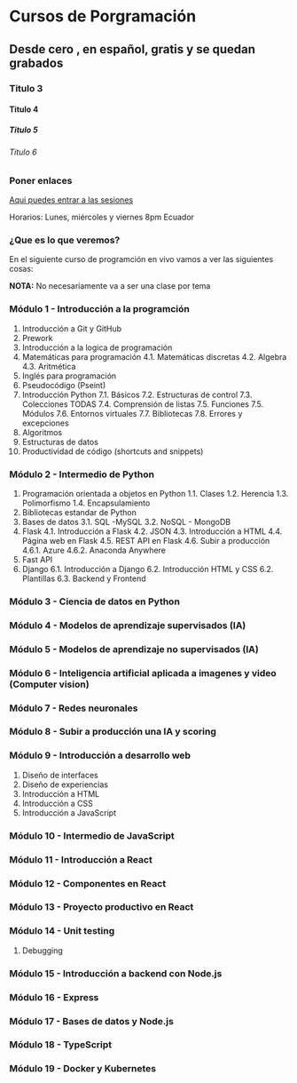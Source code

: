 # Cursos de Porgramación
## Desde cero , en español, gratis y se quedan grabados

### Titulo 3

#### Titulo 4

##### Titulo 5

###### Titulo 6

### Poner enlaces
[Aqui puedes entrar a las sesiones](http://)

Horarios:
Lunes, miércoles y viernes 8pm Ecuador

### ¿Que es lo que veremos?
En el siguiente curso de programción en vivo vamos a ver las siguientes cosas:

**NOTA:** No necesariamente va a ser una clase por tema

### Módulo 1 - Introducción a la programción
1. Introducción a Git y GitHub
2. Prework
3. Introducción a la logica de programación
4. Matemáticas para programación
    4.1. Matemáticas discretas
    4.2. Algebra
    4.3. Aritmética 
5. Inglés para programación
6. Pseudocódigo (Pseint)
7. Introducción Python
    7.1. Básicos
    7.2. Estructuras de control
    7.3. Colecciones TODAS
    7.4. Comprensión de listas
    7.5. Funciones
    7.5. Módulos
    7.6. Entornos virtuales
    7.7. Bibliotecas
    7.8. Errores y excepciones
8. Algoritmos
9. Estructuras de datos
10. Productividad de código (shortcuts and snippets)

### Módulo 2 - Intermedio de Python
1. Programación orientada a objetos en Python
    1.1. Clases
    1.2. Herencia
    1.3. Polimorfismo
    1.4. Encapsulamiento
2. Bibliotecas estandar de Python
3. Bases de datos
    3.1. SQL -MySQL
    3.2. NoSQL - MongoDB
4. Flask
    4.1. Introducción a Flask
    4.2. JSON
    4.3. Introducción a HTML
    4.4. Página web en Flask
    4.5. REST API en Flask
    4.6. Subir a producción
        4.6.1. Azure
        4.6.2. Anaconda Anywhere
5. Fast API
6. Django
    6.1. Introducción a Django
    6.2. Introducción HTML y CSS
    6.2. Plantillas
    6.3. Backend y Frontend

### Módulo 3 - Ciencia de datos en Python

### Módulo 4 - Modelos de aprendizaje supervisados (IA)

### Módulo 5 - Modelos de aprendizaje no supervisados (IA)

### Módulo 6 - Inteligencia artificial aplicada a imagenes y video (Computer vision)

### Módulo 7 - Redes neuronales

### Módulo 8 - Subir a producción una IA y scoring

### Módulo 9 - Introducción a desarrollo web
1. Diseño de interfaces
2. Diseño de experiencias
3. Introducción a HTML
4. Introducción a CSS
6. Introducción a JavaScript

### Módulo 10 - Intermedio de JavaScript

### Módulo 11 - Introducción a React

### Módulo 12 - Componentes en React

### Módulo 13 - Proyecto productivo en React

### Módulo 14 - Unit testing
1. Debugging

### Módulo 15 - Introducción a backend con Node.js

### Módulo 16 - Express

### Módulo 17 - Bases de datos y Node.js

### Módulo 18 - TypeScript

### Módulo 19 - Docker y Kubernetes



